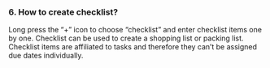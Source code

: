 ### 6. How to create checklist?
Long press the “+” icon to choose “checklist” and enter checklist items one by one. Checklist can be used to create a shopping list or packing list. Checklist items are affiliated to tasks and therefore they can’t be assigned due dates individually.
